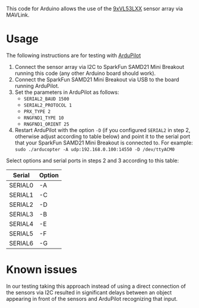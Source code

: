 This code for Arduino allows the use of the [9xVL53LXX](https://github.com/ipmgroup/RangeFinder_9xVL53LXX_hardware) sensor array via MAVLink.

# Usage
The following instructions are for testing with [ArduPilot](https://github.com/ArduPilot/ardupilot)
1. Connect the sensor array via I2C to SparkFun SAMD21 Mini Breakout running this code (any other Arduino board should work).
2. Connect the SparkFun SAMD21 Mini Breakout via USB to the board running ArduPilot.
3. Set the parameters in ArduPilot as follows:
   - `SERIAL2_BAUD 1500`
   - `SERIAL2_PROTOCOL 1`
   - `PRX_TYPE 2`
   - `RNGFND1_TYPE 10`
   - `RNGFND1_ORIENT 25`
4. Restart ArduPilot with the option `-D` (if you configured `SERIAL2` in step 2, otherwise adjust according to table below) and point it to the serial port that your SparkFun SAMD21 Mini Breakout is connected to. For example: `sudo ./arducopter -A udp:192.168.0.100:14550 -D /dev/ttyACM0`

Select options and serial ports in steps 2 and 3 according to this table:

Serial | Option
-------|-------
SERIAL0|-A
SERIAL1|-C
SERIAL2|-D
SERIAL3|-B
SERIAL4|-E
SERIAL5|-F
SERIAL6|-G

# Known issues
In our testing taking this approach instead of using a direct connection of the sensors via I2C resulted in significant delays between an object appearing in front of the sensors and ArduPilot recognizing that input.
